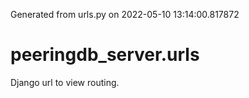 Generated from urls.py on 2022-05-10 13:14:00.817872

# peeringdb_server.urls

Django url to view routing.
